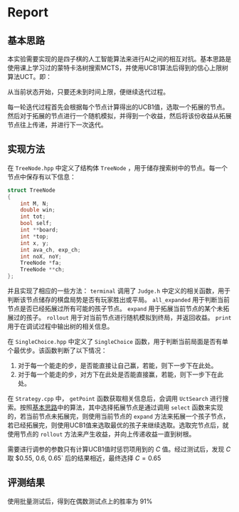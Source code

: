 # Report

## 基本思路

本实验需要实现的是四子棋的人工智能算法来进行AI之间的相互对抗。基本思路是使用课上学习过的蒙特卡洛树搜索MCTS，并使用UCB1算法后得到的信心上限树算法UCT。即：

从当前状态开始，只要还未到时间上限，便继续迭代过程。

每一轮迭代过程首先会根据每个节点计算得出的UCB1值，选取一个拓展的节点。然后对于拓展的节点进行一个随机模拟，并得到一个收益，然后将该份收益从拓展节点往上传递，并进行下一次迭代。

## 实现方法

在 `TreeNode.hpp` 中定义了结构体 `TreeNode` ，用于储存搜索树中的节点。每一个节点中保存有以下信息：

``` C++
struct TreeNode
{
	int M, N;
	double win;
	int tot;
	bool self;
	int **board;
	int *top;
	int x, y;
	int ava_ch, exp_ch;
	int noX, noY;
	TreeNode *fa;
	TreeNode **ch;
};
```

并且实现了相应的一些方法： `terminal` 调用了 `Judge.h` 中定义的相关函数，用于判断该节点储存的棋盘局势是否有玩家胜出或平局。 `all_expanded` 用于判断当前节点是否已经拓展过所有可能的孩子节点。 `expand` 用于拓展当前节点的某个未拓展过的孩子。 `rollout` 用于对当前节点进行随机模拟到终局，并返回收益。 `print` 用于在调试过程中输出树的相关信息。

在 `SingleChoice.hpp` 中定义了 `SingleChoice` 函数，用于判断当前局面是否有单个最优步。该函数判断了以下情况：

1. 对于每一个能走的步，是否能直接让自己赢，若能，则下一步下在此处。
2. 对于每一个能走的步，对方下在此处是否能直接赢，若能，则下一步下在此处。

在 `Strategy.cpp` 中， `getPoint` 函数获取相关信息后，会调用 `UctSearch` 进行搜索。按照[基本思路](基本思路)中的算法，其中选择拓展节点是通过调用 `select` 函数来实现的，若当前节点未拓展完，则使用当前节点的 `expand` 方法来拓展一个孩子节点，若已经拓展完，则使用UCB1值来选取最优的孩子来继续选取。选取完节点后，就使用节点的 `rollout` 方法来产生收益，并向上传递收益一直到树根。

需要进行调参的参数只有计算UCB1值时惩罚项用到的 $C$ 值。经过测试后，发现 $C$ 取 $0.55, 0.6, 0.65` 后的结果相近，最终选择 $C=0.65$

## 评测结果

使用批量测试后，得到在偶数测试点上的胜率为 $91\%$
